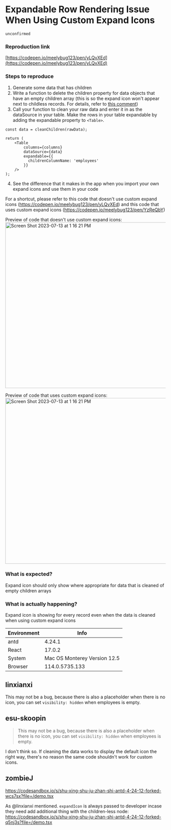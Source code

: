 # Expandable Row Rendering Issue When Using Custom Expand Icons

`unconfirmed`

### Reproduction link

[https://codepen.io/meelybug123/pen/yLQvXEd](https://codepen.io/meelybug123/pen/yLQvXEd)

### Steps to reproduce

1. Generate some data that has children
2. Write a function to delete the children property for data objects that have an empty children array (this is so the expand icon won't appear next to childless records. For details, refer to [this comment](https://github.com/ant-design/ant-design/issues/1365#issuecomment-211206941))
3. Call your function to clean your raw data and enter it in as the dataSource in your table. Make the rows in your table expandable by adding the expandable property to `<Table>`.

```
const data = cleanChildren(rawData);

return (
    <Table
        columns={columns}
        dataSource={data}
        expandable={{
          childrenColumnName: 'employees'
        }}
    />
);
```

4. See the difference that it makes in the app when you import your own expand icons and use them in your code

For a shortcut, please refer to this code that doesn't use custom expand icons (<https://codepen.io/meelybug123/pen/yLQvXEd>) and this code that uses custom expand icons (<https://codepen.io/meelybug123/pen/YzReQbY>)

Preview of code that doesn't use custom expand icons:
<img width="520" alt="Screen Shot 2023-07-13 at 1 16 21 PM" src="https://i.imgur.com/G6e7ddh.png">

Preview of code that uses custom expand icons:
<img width="520" alt="Screen Shot 2023-07-13 at 1 16 21 PM" src="https://i.imgur.com/jYfkVmZ.png">

### What is expected?

Expand icon should only show where appropriate for data that is cleaned of empty children arrays

### What is actually happening?

Expand icon is showing for every record even when the data is cleaned when using custom expand icons

| Environment | Info                         |
| ----------- | ---------------------------- |
| antd        | 4.24.1                       |
| React       | 17.0.2                       |
| System      | Mac OS Monterey Version 12.5 |
| Browser     | 114.0.5735.133               |

<!-- generated by ant-design-issue-helper. DO NOT REMOVE -->

## linxianxi

This may not be a bug, because there is also a placeholder when there is no icon, you can set `visibility: hidden` when employees is empty.

## esu-skoopin

> This may not be a bug, because there is also a placeholder when there is no icon, you can set `visibility: hidden` when employees is empty.

I don't think so. If cleaning the data works to display the default icon the right way, there's no reason the same code shouldn't work for custom icons.

## zombieJ

https://codesandbox.io/s/shu-xing-shu-ju-zhan-shi-antd-4-24-12-forked-wcs7sx?file=/demo.tsx

As @linxianxi mentioned. `expandIcon` is always passed to developer incase they need add additional thing with the children-less node:
https://codesandbox.io/s/shu-xing-shu-ju-zhan-shi-antd-4-24-12-forked-q5nj3s?file=/demo.tsx
